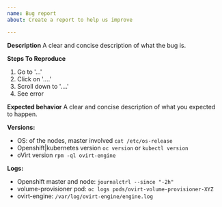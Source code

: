 ```yaml
---
name: Bug report
about: Create a report to help us improve

---
```


**Description**
A clear and concise description of what the bug is.

**Steps To Reproduce**
1. Go to '...'
2. Click on '....'
3. Scroll down to '....'
4. See error

**Expected behavior**
A clear and concise description of what you expected to happen.

**Versions:**
 - OS: of the nodes, master involved `cat /etc/os-release`
 - Openshift|kubernetes version `oc version` or `kubectl version`
 - oVirt version `rpm -ql ovirt-engine`

**Logs:**
 - Openshift master and node: `journalctrl --since "-2h"`
 - volume-provisioner pod: `oc logs pods/ovirt-volume-provisioner-XYZ`
 - ovirt-engine: `/var/log/ovirt-engine/engine.log`
